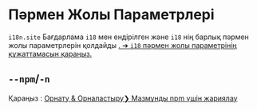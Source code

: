 # Пәрмен Жолы Параметрлері

`i18n.site` Бағдарлама `i18` мен ендірілген және `i18` нің барлық пәрмен жолы параметрлерін қолдайды [. ➔ `i18` пәрмен жолы параметрінің құжаттамасын қараңыз.](/i18/cli)

## `--npm`/`-n`

Қараңыз : [Орнату & Орналастыру❯ Мазмұнды npm үшін жариялау](/i18n.site/use#npm)
